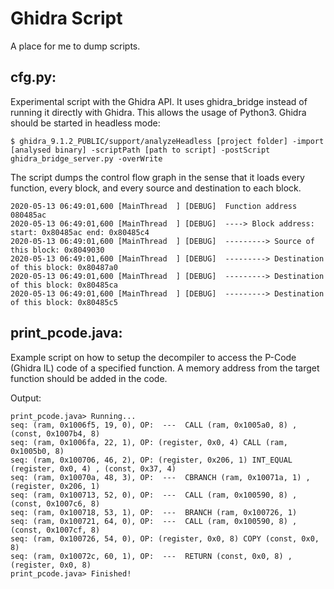 # Ghidra Script

A place for me to dump scripts.

## cfg.py:
Experimental script with the Ghidra API. It uses ghidra_bridge instead of running it directly with Ghidra. This allows the usage of Python3. Ghidra should be started in headless mode:
```
$ ghidra_9.1.2_PUBLIC/support/analyzeHeadless [project folder] -import [analysed binary] -scriptPath [path to script] -postScript ghidra_bridge_server.py -overWrite
```
The script dumps the control flow graph in the sense that it loads every function, every block, and every source and destination to each block.
```
2020-05-13 06:49:01,600 [MainThread  ] [DEBUG]  Function address 080485ac
2020-05-13 06:49:01,600 [MainThread  ] [DEBUG]  ----> Block address: start: 0x80485ac end: 0x80485c4
2020-05-13 06:49:01,600 [MainThread  ] [DEBUG]  ---------> Source of this block: 0x8049030
2020-05-13 06:49:01,600 [MainThread  ] [DEBUG]  ---------> Destination of this block: 0x80487a0
2020-05-13 06:49:01,600 [MainThread  ] [DEBUG]  ---------> Destination of this block: 0x80485ca
2020-05-13 06:49:01,600 [MainThread  ] [DEBUG]  ---------> Destination of this block: 0x80485c5
```


## print_pcode.java:
Example script on how to setup the decompiler to access the P-Code (Ghidra IL) code of a specified function. A memory address from the target function should be added in the code.

Output:
```
print_pcode.java> Running...
seq: (ram, 0x1006f5, 19, 0), OP:  ---  CALL (ram, 0x1005a0, 8) , (const, 0x1007b4, 8)
seq: (ram, 0x1006fa, 22, 1), OP: (register, 0x0, 4) CALL (ram, 0x1005b0, 8)
seq: (ram, 0x100706, 46, 2), OP: (register, 0x206, 1) INT_EQUAL (register, 0x0, 4) , (const, 0x37, 4)
seq: (ram, 0x10070a, 48, 3), OP:  ---  CBRANCH (ram, 0x10071a, 1) , (register, 0x206, 1)
seq: (ram, 0x100713, 52, 0), OP:  ---  CALL (ram, 0x100590, 8) , (const, 0x1007c6, 8)
seq: (ram, 0x100718, 53, 1), OP:  ---  BRANCH (ram, 0x100726, 1)
seq: (ram, 0x100721, 64, 0), OP:  ---  CALL (ram, 0x100590, 8) , (const, 0x1007cf, 8)
seq: (ram, 0x100726, 54, 0), OP: (register, 0x0, 8) COPY (const, 0x0, 8)
seq: (ram, 0x10072c, 60, 1), OP:  ---  RETURN (const, 0x0, 8) , (register, 0x0, 8)
print_pcode.java> Finished!
```